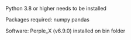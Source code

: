 Python 3.8 or higher needs to be installed

Packages required:
numpy
pandas

Software:
Perple_X (v6.9.0) installed on bin folder